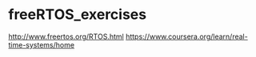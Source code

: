 # freeRTOS_exercises

http://www.freertos.org/RTOS.html
https://www.coursera.org/learn/real-time-systems/home
